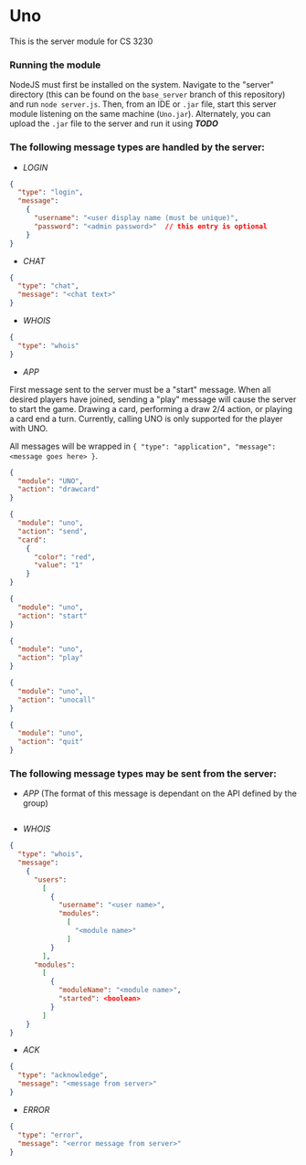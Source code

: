 Uno
======

This is the server module for CS 3230

### Running the module

NodeJS must first be installed on the system. Navigate to the "server" directory (this
can be found on the `base_server` branch of this repository) and run `node server.js`.
Then, from an IDE or `.jar` file, start this server module listening on the same machine
(`Uno.jar`). Alternately, you can upload the `.jar` file to the server and run it
using _**TODO**_

### The following message types are handled by the server:

* _LOGIN_

```json
{
  "type": "login",
  "message": 
    {
      "username": "<user display name (must be unique)",
      "password": "<admin password>"  // this entry is optional
    }
}
```
* _CHAT_

```json
{
  "type": "chat",
  "message": "<chat text>"
}
```

* _WHOIS_

```json
{
  "type": "whois"
}
```

* _APP_

First message sent to the server must be a "start" message. When all desired players have joined, sending a "play"
message will cause the server to start the game. Drawing a card, performing a draw 2/4 action, or playing a card end
a turn. Currently, calling UNO is only supported for the player with UNO.

All messages will be wrapped in `{ "type": "application", "message": <message goes here> }`.

```json
{
  "module": "UNO",
  "action": "drawcard"
}
```

```json
{
  "module": "uno",
  "action": "send",
  "card":
    {
      "color": "red",
      "value": "1"
    }
}
```

```json
{
  "module": "uno",
  "action": "start"
}
```

```json
{
  "module": "uno",
  "action": "play"
}
```

```json
{
  "module": "uno",
  "action": "unocall"
}
```

```json
{
  "module": "uno",
  "action": "quit"
}
```

### The following message types may be sent from the server:

* _APP_ (The format of this message is dependant on the API defined by the group)

```json

```

* _WHOIS_

```json
{
  "type": "whois",
  "message":
    {
      "users":
        [
          {
            "username": "<user name>",
            "modules":
              [
                "<module name>"
              ]
          }
        ],
      "modules": 
        [
          {
            "moduleName": "<module name>",
            "started": <boolean>
          }
        ]
    }
}
```

* _ACK_

```json
{
  "type": "acknowledge",
  "message": "<message from server>"
}
```

* _ERROR_

```json
{
  "type": "error",
  "message": "<error message from server>"
}
```
